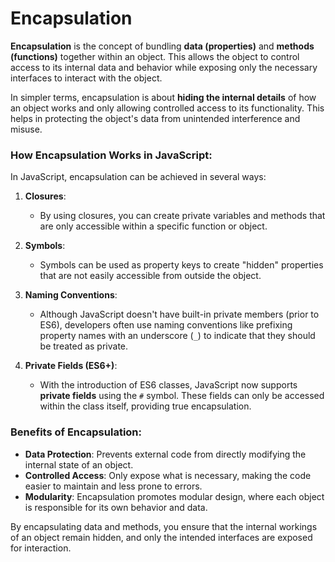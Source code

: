 # Encapsulation

**Encapsulation** is the concept of bundling **data (properties)** and **methods (functions)** together within an object. This allows the object to control access to its internal data and behavior while exposing only the necessary interfaces to interact with the object.

In simpler terms, encapsulation is about **hiding the internal details** of how an object works and only allowing controlled access to its functionality. This helps in protecting the object's data from unintended interference and misuse.

### How Encapsulation Works in JavaScript:

In JavaScript, encapsulation can be achieved in several ways:

1. **Closures**: 
   - By using closures, you can create private variables and methods that are only accessible within a specific function or object.
   
2. **Symbols**:
   - Symbols can be used as property keys to create "hidden" properties that are not easily accessible from outside the object.

3. **Naming Conventions**:
   - Although JavaScript doesn't have built-in private members (prior to ES6), developers often use naming conventions like prefixing property names with an underscore (`_`) to indicate that they should be treated as private.

4. **Private Fields (ES6+)**:
   - With the introduction of ES6 classes, JavaScript now supports **private fields** using the `#` symbol. These fields can only be accessed within the class itself, providing true encapsulation.

### Benefits of Encapsulation:
- **Data Protection**: Prevents external code from directly modifying the internal state of an object.
- **Controlled Access**: Only expose what is necessary, making the code easier to maintain and less prone to errors.
- **Modularity**: Encapsulation promotes modular design, where each object is responsible for its own behavior and data.

By encapsulating data and methods, you ensure that the internal workings of an object remain hidden, and only the intended interfaces are exposed for interaction.